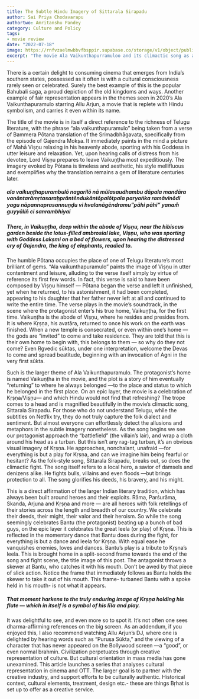 ```yaml
---
title: The Subtle Hindu Imagery of Sittarala Sirapadu
author: Sai Priya Chodavarapu
authortwo: Amritanshu Pandey
category: Culture and Policy
tags:
- movie review
date: "2022-07-18"
image: https://rnfvzaelmwbbvfbsppir.supabase.co/storage/v1/object/public/brhatwebsite/05dhiti/10.webp
excerpt: "The movie Ala Vaikunthapurramuloo and its climactic song as an example of cinema that furthers cultural belonging."
---
```



There is a certain delight to consuming cinema that emerges from India’s southern states, possessed as it often is with a cultural consciousness rarely seen or celebrated. Surely the best example of this is the popular Bahubali saga, a proud depiction of the old kingdoms and ways. Another example of fair representation appears in the themes seen in 2020’s Ala Vaikunthapuramulo starring Allu Arjun, a movie that is replete with Hindu symbolism, and carries it even within its name.

The title of the movie is in itself a direct reference to the richness of Telugu literature, with the phrase “ala vaikunthapuramulo” being taken from a verse of Bammera Pōtana translation of the Srimadbhāgavata, specifically from the episode of Gajendra Mokṣa. It immediately paints in the mind a picture of Mahā Viṣṇu relaxing in his heavenly abode, sporting with his Goddess in utter leisure and relaxation. Yet, upon hearing calls of distress from his devotee, Lord Viṣṇu prepares to leave Vaikuṇṭha most expeditiously. The imagery evoked by Pōtana is timeless and aesthetic, his style mellifluous and exemplifies why the translation remains a gem of literature centuries later.

##### ala vaikuṇṭhapurambulō nagarilō nā mūlasaudhambu dāpala mandāra vanāntarāmṛtasaraḥprāntēndukāntōpalōtpala paryaṅka ramāvinōdi yagu nāpannaprasannuṇḍu vi hvalanāgēndramu”pāhi pāhi” yanam̐ guyyālin̄ ci sanrambhiyai

##### There, in Vaikuṇṭha, deep within the abode of Viṣṇu, near the hibiscus garden beside the lotus-filled ambrosial lake, Viṣṇu, who was sporting with Goddess Lakṣmi on a bed of flowers, upon hearing the distressed cry of Gajendra, the king of elephants, readied to.

The humble Pōtana occupies the place of one of Telugu literature’s most brilliant of gems. “Ala vaikunthapuramulo” paints the image of Viṣṇu in utter contentment and leisure, alluding to the verse itself simply by virtue of reference its first few words. In fact, this verse is said to have been composed by Viṣṇu himself — Pōtana began the verse and left it unfinished, yet when he returned, to his astonishment, it had been completed, appearing to his daughter that her father never left at all and continued to write the entire time. The verse plays in the movie’s soundtrack, in the scene where the protagonist enter’s his true home, Vaikuṇṭha, for the first time. Vaikuṇṭha is the abode of Viṣṇu, where he resides and presides from. It is where Kṛṣṇa, his avatāra, returned to once his work on the earth was finished. When a new temple is consecrated, or even within one’s home —the gods are “invited” to come and take residence. They are told that this is their own home to begin with, this belongs to them — so why do they not come? Even Ṛgvedic sūktas, under one interpretation, welcome the Devas to come and spread beatitude, beginning with an invocation of Agni in the very first sūkta.

Such is the larger theme of Ala Vaikunthapuramulo. The protagonist’s home is named Vaikuṇṭha in the movie, and the plot is a story of him eventually “returning” to where he always belonged —to the place and status to which he belonged in the first place. On an epic layer, the movie is a celebration of Kṛṣṇa/Viṣṇu— and which Hindu would not find that refreshing? The trope comes to a head and is magnified beautifully in the movie’s climactic song, Sittarala Sirapadu. For those who do not understand Telugu, while the subtitles on Netflix try, they do not truly capture the folk dialect and sentiment. But almost everyone can effortlessly detect the allusions and metaphors in the subtle imagery nonetheless. As the song begins we see our protagonist approach the “battlefield” (the villain’s lair), and wrap a cloth around his head as a turban. But this isn’t any rag-tag turban, it’s an obvious visual imagery of Kṛṣṇa. He approaches, nonchalant, unafraid —for everything is but a play for Kṛṣṇa, and can we imagine him being fearful or hesitant? As the folk-style song, Sittarala Sirapadu, breaks out, so does the climactic fight. The song itself refers to a local hero, a savior of damsels and denizens alike. He fights bulls, villains and even floods —but brings protection to all. The song glorifies his deeds, his bravery, and his might.

This is a direct affirmation of the larger Indian literary tradition, which has always been built around heroes and their exploits. Rāma, Parśurāma, Skanda, Arjuna and Kṛṣṇa and more — are all heroes with folk retellings of their stories across the length and breadth of our country. We celebrate their deeds, their might, their valor and their heroism. So while the song seemingly celebrates Bantu (the protagonist) beating up a bunch of bad guys, on the epic layer it celebrates the great leela (or play) of Kṛṣṇa. This is reflected in the momentary dance that Bantu does during the fight, for everything is but a dance and leela for Kṛṣṇa. With equal ease he vanquishes enemies, loves and dances. Bantu’s play is a tribute to Kṛṣna’s leela. This is brought home in a split-second frame towards the end of the song and fight scene, the title image of this post. The antagonist throws a skewer at Bantu, who catches it with his mouth. Don’t be awed by that piece of slick action. Notice the frame that immediately follows as Bantu holds the skewer to take it out of his mouth. This frame- turbaned Bantu with a spoke held in his mouth- is not what it appears.

##### That moment harkens to the truly enduring image of Krṣṇa holding his flute — which in itself is a symbol of his līla and play.

It was delightful to see, and even more so to spot it. It’s not often one sees dharma-affirming references on the big screen. As an addendum, if you enjoyed this, I also recommend watching Allu Arjun’s DJ, where one is delighted by hearing words such as “Puruṣa Sūkta,” and the viewing of a character that has never appeared on the Bollywood screen —a “good”, or even normal brahmin. Civilization perpetuates through creative representation of culture. But cultural orientation in mass media has gone unexamined. This article launches a series that analyses cultural representation in cinema and OTT. The larger goal is to partner with the creative industry, and support efforts to be culturally authentic. Historical context, cultural elements, treatment, design etc.- these are things Bṛhat is set up to offer as a creative service.